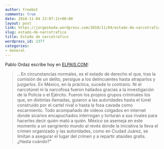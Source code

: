 ```yaml
---
author: freebot
comments: true
date: 2010-11-04 23:07:11+00:00
layout: post
link: https://jorgeikeda.wordpress.com/2010/11/04/estado-de-narcotrafico/
slug: estado-de-narcotrafico
title: Estado de narcotráfico
wordpress_id: 2377
categories:
- General
---
```


Pablo Ordaz escribe hoy en [ELPAIS.COM](http://www.elpais.com/articulo/internacional/10000/personas/han/muerto/ano/Mexico/lucha/narcotrafico/elpepuint/20101104elpepuint_16/Tes):





<blockquote>...En circunstancias normales, es el estado de derecho el que, tras la comisión de un delito, persigue a los delincuentes hasta atraparlos y juzgarlos. En México, en la práctica, sucede lo contrario. Ni el narcotúnel ni la narcofosa fueron hallados gracias a la investigación de la Policía o el Ejército. Fueron los propios grupos criminales los que, en distintas llamadas, guiaron a las autoridades hasta el túnel construido por el cartel rival o hasta la fosa cavada como escarmiento. Todo acompañado de vídeos colgados en internet donde sicarios encapuchados interrogan y torturan a sus rivales para hacerles decir quién mató a quién. México se asemeja en este momento a un sangriento mundo al revés donde la iniciativa la lleva el crimen organizado y las autoridades, como en Ciudad Juárez, se limitan a asegurar el lugar del crimen y a repartir ataúdes gratis. ¿Hasta cuándo?"</blockquote>




